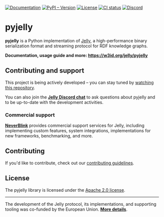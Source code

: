 [![Documentation](https://img.shields.io/website?url=https%3A%2F%2Fw3id.org%2Fjelly%2Fpyjelly&label=Documentation)](https://w3id.org/jelly/pyjelly) [![PyPI – Version](https://img.shields.io/pypi/v/pyjelly)](https://pypi.org/project/pyjelly/) [![License](https://img.shields.io/badge/License-Apache%202.0-blue.svg)](https://opensource.org/licenses/Apache-2.0) [![CI status](https://github.com/Jelly-RDF/pyjelly/actions/workflows/ci.yml/badge.svg)](https://github.com/Jelly-RDF/pyjelly/actions/workflows/ci.yml) [![Discord](https://img.shields.io/discord/1333391881404420179?label=Discord%20chat)](https://discord.gg/A8sN5XwVa5)

# pyjelly

**pyjelly** is a Python implementation of [Jelly](http://w3id.org/jelly), a high-performance binary serialization format and streaming protocol for RDF knowledge graphs.

**Documentation, usage guide and more: https://w3id.org/jelly/pyjelly**

## Contributing and support

This project is being actively developed – you can stay tuned by [watching this repository](https://docs.github.com/en/account-and-profile/managing-subscriptions-and-notifications-on-github/setting-up-notifications/about-notifications#subscription-options).

You can also join the **[Jelly Discord chat](https://discord.gg/A8sN5XwVa5)** to ask questions about pyjelly and to be up-to-date with the development activities.

### Commercial support

**[NeverBlink](https://neverblink.eu)** provides commercial support services for Jelly, including implementing custom features, system integrations, implementations for new frameworks, benchmarking, and more.

## Contributing

If you'd like to contribute, check out our [contributing guidelines](CONTRIBUTING.md).

## License

The pyjelly library is licensed under the [Apache 2.0 license](https://www.apache.org/licenses/LICENSE-2.0).

----

The development of the Jelly protocol, its implementations, and supporting tooling was co-funded by the European Union. **[More details](https://w3id.org/jelly/dev/licensing/projects)**.

